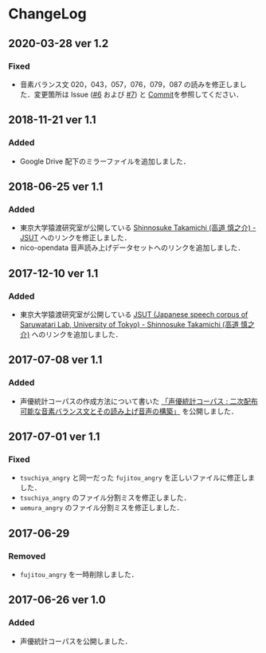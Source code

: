 # ChangeLog
## 2020-03-28 ver 1.2
### Fixed
- 音素バランス文 020，043，057，076，079，087 の読みを修正しました．変更箇所は Issue ([#6](https://github.com/voice-statistics/voice-statistics.github.com/issues/6) および [#7](https://github.com/voice-statistics/voice-statistics.github.com/issues/7)) と [Commit](https://github.com/voice-statistics/voice-statistics.github.com/commit/21e451812110c1bb0065d020b4d3868e0c56321e)を参照してください．

## 2018-11-21 ver 1.1
### Added
- Google Drive 配下のミラーファイルを追加しました．

## 2018-06-25 ver 1.1
### Added
- 東京大学猿渡研究室が公開している [Shinnosuke Takamichi (高道 慎之介) - JSUT](https://sites.google.com/site/shinnosuketakamichi/publication/jsut) へのリンクを修正しました．
- nico-opendata 音声読み上げデータセットへのリンクを追加しました．

## 2017-12-10 ver 1.1
### Added
- 東京大学猿渡研究室が公開している [JSUT (Japanese speech corpus of Saruwatari Lab, University of Tokyo) - Shinnosuke Takamichi (高道 慎之介)](https://sites.google.com/site/shinnosuketakamichi/publication/jsut)
 へのリンクを追加しました．

## 2017-07-08 ver 1.1
### Added
- 声優統計コーパスの作成方法について書いた
[「声優統計コーパス : 二次配布可能な音素バランス文とその読み上げ音声の構築」](https://github.com/voice-statistics/voice-statistics.github.com/blob/master/assets/doc/method.pdf)
を公開しました．

## 2017-07-01 ver 1.1
### Fixed
- `tsuchiya_angry` と同一だった `fujitou_angry` を正しいファイルに修正しました．
- `tsuchiya_angry` のファイル分割ミスを修正しました．
- `uemura_angry` のファイル分割ミスを修正しました．

## 2017-06-29
### Removed
- `fujitou_angry` を一時削除しました．

## 2017-06-26 ver 1.0
### Added
- 声優統計コーパスを公開しました．
